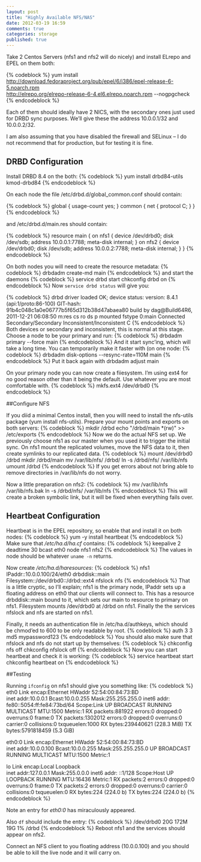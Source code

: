 ```yaml
---
layout: post
title: "Highly Available NFS/NAS"
date: 2012-03-19 16:59
comments: true
categories: storage
published: true
---
```

Take 2 Centos Servers (nfs1 and nfs2 will do nicely) and install ELrepo and EPEL on them both:

{% codeblock %}
yum install \
    http://download.fedoraproject.org/pub/epel/6/i386/epel-release-6-5.noarch.rpm \
    http://elrepo.org/elrepo-release-6-4.el6.elrepo.noarch.rpm --nogpgcheck
{% endcodeblock %}

Each of them should ideally have 2 NICS, with the secondary ones just used for DRBD sync purposes. We’ll give these the address 10.0.0.1/32 and 10.0.0.2/32.

I am also assuming that you have disabled the firewall and SELinux – I do not recommend that for production, but for testing it is fine.
## DRBD Configuration

Install DRBD 8.4 on the both:
{% codeblock %}
yum install drbd84-utils kmod-drbd84
{% endcodeblock %}

On each node the file /etc/drbd.d/global_common.conf should contain:

{% codeblock %}
global {
  usage-count yes;
}
common {
  net {
    protocol C;
  }
}
{% endcodeblock %}

and /etc/drbd.d/main.res should contain:

{% codeblock %}
resource main {
  on nfs1 {
    device    /dev/drbd0;
    disk      /dev/sdb;
    address   10.0.0.1:7788;
    meta-disk internal;
  }
  on nfs2 {
    device    /dev/drbd0;
    disk      /dev/sdb;
    address   10.0.0.2:7788;
    meta-disk internal;
  }
}
{% endcodeblock %}

On both nodes you will need to create the resource metadata:
{% codeblock %}
drbdadm create-md main
{% endcodeblock %}
and start the daemons
{% codeblock %}
service drbd start
chkconfig drbd on
{% endcodeblock %}
Now `service drbd status` will give you:

{% codeblock %}
drbd driver loaded OK; device status:
version: 8.4.1 (api:1/proto:86-100)
GIT-hash: 91b4c048c1a0e06777b5f65d312b38d47abaea80 build by dag@Build64R6, 2011-12-21 06:08:50
m:res   cs         ro                   ds                         p  mounted  fstype
0:main  Connected  Secondary/Secondary  Inconsistent/Inconsistent  C
{% endcodeblock %}
Both devices or secondary and inconsistent, this is normal at this stage. Choose a node to be your primary and run:
{% codeblock %}
drbdadm primary --force main
{% endcodeblock %}
And it start sync’ing, which will take a long time. You can temporarily make it faster with (on one node:
{% codeblock %}
drbdadm disk-options --resync-rate=110M main
{% endcodeblock %}
Put it back again with drbdadm adjust main

On your primary node you can now create a fiiesystem. I’m using ext4 for no good reason other than it being the default. Use whatever you are most comfortable with.
{% codeblock %}
mkfs.ext4 /dev/drbd0
{% endcodeblock %}

##Configure NFS

If you diid a minimal Centos install, then you willl need to install the nfs-utils package (yum install nfs-utils). Prepare your mount points and exports on both servers:
{% codeblock %}
mkdir /drbd
echo "/drbd/main *(rw)" >> /etc/exports
{% endcodeblock %}
Now we do the actual NFS set up. We previously choose nfs1 as our master when you used it to trigger the initial sync. On nfs1 mount the replicated volumes, move the NFS data to it, then create symlinks to our replicated data.
{% codeblock %}
mount /dev/drbd0 /drbd
mkdir /drbd/main
mv /var/lib/nfs/ /drbd/
ln -s /drbd/nfs/ /var/lib/nfs
umount /drbd
{% endcodeblock %}
If you get errors about not bring able to remove directories in /var/lib/nfs do not worry.

Now a little preparation on nfs2:
{% codeblock %}
mv /var/lib/nfs /var/lib/nfs.bak
ln -s /drbd/nfs/ /var/lib/nfs
{% endcodeblock %}
This will create a broken symbolic link, but it will be fixed when everything fails over.

## Heartbeat Configuration

Heartbeat is in the EPEL repository, so enable that and install it on both nodes:
{% codeblock %}
yum -y install heartbeat
{% endcodeblock %}
Make sure that _/etc/ha.d/ha.cf_ contains:
{% codeblock %}
keepalive 2
deadtime 30
bcast eth0
node nfs1 nfs2
{% endcodeblock %}
The values in node should be whatever `uname -n` returns.

Now create _/etc/ha.d/haresources_:
{% codeblock %}
nfs1 IPaddr::10.0.0.100/24/eth0 drbddisk::main Filesystem::/dev/drbd0::/drbd::ext4 nfslock nfs
{% endcodeblock %}
That is a little cryptic, so I’ll explain; nfs1 is the primary node, IPaddr sets up a floating address on eth0 that our clients will connect to. This has a resource drbddisk::main bound to it, which sets our main to resource to primary on nfs1. Filesystem mounts /dev/drbd0 at /drbd on nfs1. Finally the the services nfslock and nfs are started on nfs1.

Finally, it needs an authentication file in /etc/ha.d/authkeys, which should be chmod’ed to 600 to be only readable by root.
{% codeblock %}
auth 3
3 md5 mypassword123
{% endcodeblock %}
You should also make sure that nfslock and nfs do not start up by themselves:
{% codeblock %}
chkconfig nfs off
chkconfig nfslock off
{% endcodeblock %}
Now you can start heartbeat and check it is working:
{% codeblock %}
service heartbeat start
chkconfig heartbeat on
{% endcodeblock %}

##Testing

Running `ifconfig` on nfs1 should give you something like:
{% codeblock %}
eth0      Link encap:Ethernet  HWaddr 52:54:00:84:73:BD  
          inet addr:10.0.0.1  Bcast:10.0.0.255  Mask:255.255.255.0
          inet6 addr: fe80::5054:ff:fe84:73bd/64 Scope:Link
          UP BROADCAST RUNNING MULTICAST  MTU:1500  Metric:1
          RX packets:881922 errors:0 dropped:0 overruns:0 frame:0
          TX packets:1302012 errors:0 dropped:0 overruns:0 carrier:0
          collisions:0 txqueuelen:1000
          RX bytes:239440621 (228.3 MiB)  TX bytes:5791818459 (5.3 GiB)

eth0:0    Link encap:Ethernet  HWaddr 52:54:00:84:73:BD  
          inet addr:10.0.0.100  Bcast:10.0.0.255  Mask:255.255.255.0
          UP BROADCAST RUNNING MULTICAST  MTU:1500  Metric:1

lo        Link encap:Local Loopback  
          inet addr:127.0.0.1  Mask:255.0.0.0
          inet6 addr: ::1/128 Scope:Host
          UP LOOPBACK RUNNING  MTU:16436  Metric:1
          RX packets:2 errors:0 dropped:0 overruns:0 frame:0
          TX packets:2 errors:0 dropped:0 overruns:0 carrier:0
          collisions:0 txqueuelen:0
          RX bytes:224 (224.0 b)  TX bytes:224 (224.0 b)
{% endcodeblock %}

Note an entry for _eth0:0_ has miraculously appeared.

Also `df` should include the entry:
{% codeblock %}
/dev/drbd0             20G  172M   19G   1% /drbd
{% endcodeblock %}
Reboot nfs1 and the services should appear on nfs2.

Connect an NFS client to you floating address (10.0.0.100) and you should be able to kill the live node and it will carry on.


